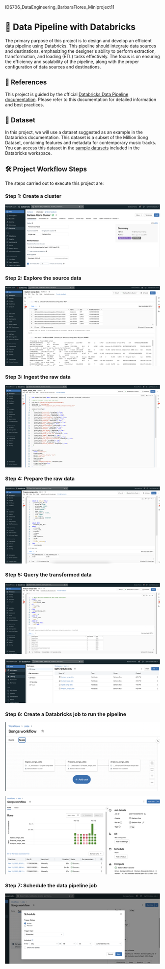 IDS706_DataEngineering_BarbaraFlores_Miniproject11
# 📂 Data Pipeline with Databricks

The primary purpose of this project is to design and develop an efficient data pipeline using Databricks. This pipeline should integrate data sources and destinations, emphasizing the designer's ability to perform extraction, transformation, and loading (ETL) tasks effectively. The focus is on ensuring the efficiency and scalability of the pipeline, along with the proper configuration of data sources and destinations.

## 📌 References

This project is guided by the official [Databricks Data Pipeline documentation](https://docs.databricks.com/en/getting-started/data-pipeline-get-started.html). Please refer to this documentation for detailed information and best practices.

## 🎵 Dataset

In this project, we will use a dataset suggested as an example in the Databricks documentation. This dataset is a subset of the Million Song Dataset, containing features and metadata for contemporary music tracks. You can access this dataset in the [sample datasets](https://docs.databricks.com/en/dbfs/databricks-datasets.html#databricks-datasets-databricks-datasets) included in the Databricks workspace.

## 🛠️ Project Workflow Steps
The steps carried out to execute this project are:

### Step 1: Create a cluster

![00](https://raw.githubusercontent.com/nogibjj/IDS706_DataEngineering_BarbaraFlores_Miniproject11/main/images/00.png)

### Step 2: Explore the source data

![01](https://raw.githubusercontent.com/nogibjj/IDS706_DataEngineering_BarbaraFlores_Miniproject11/main/images/01.png)

### Step 3: Ingest the raw data

![02](https://raw.githubusercontent.com/nogibjj/IDS706_DataEngineering_BarbaraFlores_Miniproject11/main/images/02.png)

### Step 4: Prepare the raw data

![03](https://raw.githubusercontent.com/nogibjj/IDS706_DataEngineering_BarbaraFlores_Miniproject11/main/images/03.png)

### Step 5: Query the transformed data

![04](https://raw.githubusercontent.com/nogibjj/IDS706_DataEngineering_BarbaraFlores_Miniproject11/main/images/04.png)


![05](https://raw.githubusercontent.com/nogibjj/IDS706_DataEngineering_BarbaraFlores_Miniproject11/main/images/05.png)

### Step 6: Create a Databricks job to run the pipeline
![06](https://raw.githubusercontent.com/nogibjj/IDS706_DataEngineering_BarbaraFlores_Miniproject11/main/images/06.png)

![07](https://raw.githubusercontent.com/nogibjj/IDS706_DataEngineering_BarbaraFlores_Miniproject11/main/images/07.png)

### Step 7: Schedule the data pipeline job

![08](https://raw.githubusercontent.com/nogibjj/IDS706_DataEngineering_BarbaraFlores_Miniproject11/main/images/08.png)


